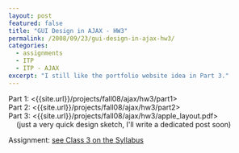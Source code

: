 ```yaml
---
layout: post
featured: false
title: "GUI Design in AJAX - HW3"
permalink: /2008/09/23/gui-design-in-ajax-hw3/
categories:
  - assignments
  - ITP
  - ITP - AJAX
excerpt: "I still like the portfolio website idea in Part 3."
---
```

Part 1: <{{site.url}}/projects/fall08/ajax/hw3/part1>  
Part 2: <{{site.url}}/projects/fall08/ajax/hw3/part2>  
Part 3: <{{site.url}}/projects/fall08/ajax/hw3/apple_layout.pdf>  
&nbsp;&nbsp;&nbsp;&nbsp;(just a very quick design sketch, I'll write a dedicated post soon)

Assignment: [see Class 3 on the Syllabus][1]

 [1]: http://formconstant.net/introspect/syllabus/
